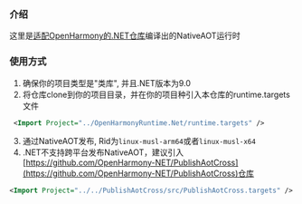 ### 介绍
这里是[适配OpenHarmony的.NET仓库](https://github.com/OpenHarmony-NET/runtime)编译出的NativeAOT运行时

### 使用方式
1. 确保你的项目类型是"类库", 并且.NET版本为9.0
2. 将仓库clone到你的项目目录，并在你的项目种引入本仓库的runtime.targets文件

```xml
 <Import Project="../OpenHarmonyRuntime.Net/runtime.targets" />
```

3. 通过NativeAOT发布, Rid为`linux-musl-arm64`或者`linux-musl-x64`
4. .NET不支持跨平台发布NativeAOT，建议引入[https://github.com/OpenHarmony-NET/PublishAotCross](https://github.com/OpenHarmony-NET/PublishAotCross)仓库
```xml
<Import Project="../../PublishAotCross/src/PublishAotCross.targets" />
```
